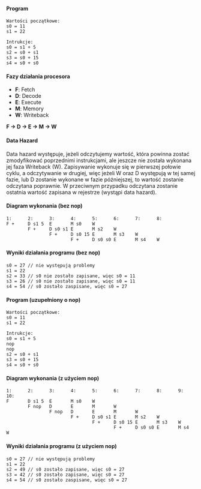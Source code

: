 #### Program

```
Wartości początkowe:
s0 = 11
s1 = 22

Intrukcje:
s0 = s1 + 5
s2 = s0 + s1
s3 = s0 + 15
s4 = s0 + s0
```

#### Fazy działania procesora

- **F**: Fetch
- **D**: Decode
- **E**: Execute
- **M**: Memory
- **W**: Writeback

**F -> D -> E -> M -> W**

#### Data Hazard

Data hazard występuje, jeżeli odczytujemy wartość, która powinna zostać zmodyfikować poprzednimi instrukcjami, ale jeszcze nie została wykonana jej faza Writeback (W). Zapisywanie wykonuje się w pierwszej połowie cyklu, a odczytywanie w drugiej, więc jeżeli W oraz D występują w tej samej fazie, lub D zostanie wykonane w fazie późniejszej, to wartość zostanie odczytana poprawnie. W przeciwnym przypadku odczytana zostanie ostatnia wartość zapisana w rejestrze (wystąpi data hazard).

#### Diagram wykonania (bez nop)

```
1:      2:      3:      4:      5:      6:      7:      8:
F +     D s1 5  E       M s0    W
        F +     D s0 s1 E       M s2    W
                F +     D s0 15 E       M s3    W
                        F +     D s0 s0 E       M s4    W
```

#### Wyniki działania programu (bez nop)

```
s0 = 27 // nie występują problemy
s1 = 22
s2 = 33 // s0 nie zostało zapisane, więc s0 = 11
s3 = 26 // s0 nie zostało zapisane, więc s0 = 11
s4 = 54 // s0 zostało zaspisane, więc s0 = 27
```

#### Program (uzupełniony o nop)

```
Wartości początkowe:
s0 = 11
s1 = 22

Intrukcje:
s0 = s1 + 5
nop
nop
s2 = s0 + s1
s3 = s0 + 15
s4 = s0 + s0
```

#### Diagram wykonania (z użyciem nop)

```
1:      2:      3:      4:      5:      6:      7:      8:      9:      10:
F       D s1 5  E       M s0    W
        F nop   D       E       M       W
                F nop   D       E       M       W
                        F +     D s0 s1 E       M s2    W
                                F +     D s0 15 E       M s3    W
                                        F +     D s0 s0 E       M s4    W
```

#### Wyniki działania programu (z użyciem nop)

```
s0 = 27 // nie występują problemy
s1 = 22
s2 = 49 // s0 zostało zapisane, więc s0 = 27
s3 = 42 // s0 zostało zapisane, więc s0 = 27
s4 = 54 // s0 zostało zaspisane, więc s0 = 27
```
